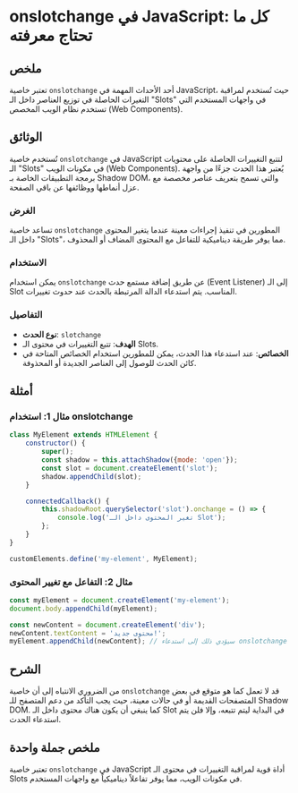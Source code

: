 <!--
Meta Description: # onslotchange في JavaScript: كل ما تحتاج معرفته ## ملخص تعتبر خاصية `onslotchange` أحد الأحداث المهمة في JavaScript، حيث تُستخدم لمراقبة التغيرات الح...
Meta Keywords: onslotchange, الـ, slot, javascript, خاصية
-->

# onslotchange في JavaScript: كل ما تحتاج معرفته

## ملخص
تعتبر خاصية `onslotchange` أحد الأحداث المهمة في JavaScript، حيث تُستخدم لمراقبة التغيرات الحاصلة في توزيع العناصر داخل الـ "Slots" في واجهات المستخدم التي تستخدم نظام الويب المخصص (Web Components).

## الوثائق
تُستخدم خاصية `onslotchange` في JavaScript لتتبع التغييرات الحاصلة على محتويات الـ "Slots" في مكونات الويب (Web Components). يُعتبر هذا الحدث جزءًا من واجهة برمجة التطبيقات الخاصة بـ Shadow DOM، والتي تسمح بتعريف عناصر مخصصة مع عزل أنماطها ووظائفها عن باقي الصفحة.

### الغرض
تساعد خاصية `onslotchange` المطورين في تنفيذ إجراءات معينة عندما يتغير المحتوى داخل الـ "Slots"، مما يوفر طريقة ديناميكية للتفاعل مع المحتوى المضاف أو المحذوف.

### الاستخدام
يمكن استخدام `onslotchange` عن طريق إضافة مستمع حدث (Event Listener) إلى الـ Slot المناسب. يتم استدعاء الدالة المرتبطة بالحدث عند حدوث تغييرات.

### التفاصيل
- **نوع الحدث**: `slotchange`
- **الهدف**: تتبع التغييرات في محتوى الـ Slots.
- **الخصائص**: عند استدعاء هذا الحدث، يمكن للمطورين استخدام الخصائص المتاحة في كائن الحدث للوصول إلى العناصر الجديدة أو المحذوفة.

## أمثلة
### مثال 1: استخدام onslotchange
```javascript
class MyElement extends HTMLElement {
    constructor() {
        super();
        const shadow = this.attachShadow({mode: 'open'});
        const slot = document.createElement('slot');
        shadow.appendChild(slot);
    }

    connectedCallback() {
        this.shadowRoot.querySelector('slot').onchange = () => {
            console.log('تغير المحتوى داخل الـ Slot');
        };
    }
}

customElements.define('my-element', MyElement);
```

### مثال 2: التفاعل مع تغيير المحتوى
```javascript
const myElement = document.createElement('my-element');
document.body.appendChild(myElement);

const newContent = document.createElement('div');
newContent.textContent = 'محتوى جديد!';
myElement.appendChild(newContent); // سيؤدي ذلك إلى استدعاء onslotchange
```

## الشرح
من الضروري الانتباه إلى أن خاصية `onslotchange` قد لا تعمل كما هو متوقع في بعض المتصفحات القديمة أو في حالات معينة، حيث يجب التأكد من دعم المتصفح للـ Shadow DOM. كما ينبغي أن يكون هناك محتوى داخل الـ Slot في البداية ليتم تتبعه، وإلا فلن يتم استدعاء الحدث.

## ملخص جملة واحدة
تعتبر خاصية `onslotchange` في JavaScript أداة قوية لمراقبة التغييرات في محتوى الـ Slots في مكونات الويب، مما يوفر تفاعلاً ديناميكياً مع واجهات المستخدم.